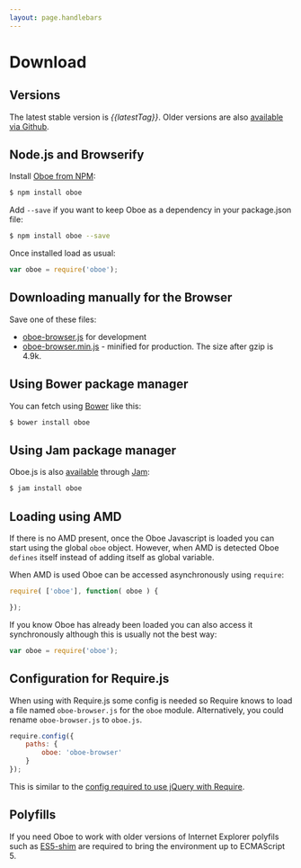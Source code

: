 ```yaml
---
layout: page.handlebars
---
```


Download
========

Versions
--------

The latest stable version is *{{latestTag}}*. Older versions are also [available via Github]({{repo}}/releases).

Node.js and Browserify
-------

Install [Oboe from NPM](http://www.npmjs.org/package/oboe):

``` bash
$ npm install oboe
```

Add `--save` if you want to keep Oboe as a dependency in your package.json file:

``` bash
$ npm install oboe --save
```

Once installed load as usual:

``` javascript
var oboe = require('oboe');
```

Downloading manually for the Browser
-----------------------------------

Save one of these files:

 * [oboe-browser.js]({{releasedJs}}/oboe-browser.js) for development
 * [oboe-browser.min.js]({{releasedJs}}/oboe-browser.min.js) - minified for production. The size after gzip is 4.9k.

Using Bower package manager
-----------

You can fetch using [Bower](http://bower.io/) like this:

``` bash
$ bower install oboe
```

Using Jam package manager
---------

Oboe.js is also [available](http://jamjs.org/packages/#/details/oboe) through [Jam](http://jamjs.org/):

``` bash
$ jam install oboe
```

Loading using AMD
-----------------

If there is no AMD present, once the Oboe Javascript is loaded you can start
using the global `oboe` object. However, when AMD is detected Oboe `defines` itself instead
of adding itself as global variable.

When AMD is used Oboe can be accessed asynchronously using `require`:

``` javascript
require( ['oboe'], function( oboe ) {

});
```

If you know Oboe has already been loaded you can also access it synchronously although this
is usually not the best way:

``` javascript
var oboe = require('oboe');
```

Configuration for Require.js
------------------------

When using with Require.js some config is needed so Require knows to load a file
named `oboe-browser.js` for the `oboe` module. Alternatively, you could rename
`oboe-browser.js` to `oboe.js`.

``` javascript
require.config({
    paths: {
        oboe: 'oboe-browser'
    }
});
```

This is similar to the [config required to use jQuery with Require](http://requirejs.org/docs/jquery.html).

Polyfills
---------

If you need Oboe to work with older versions of Internet Explorer polyfils such as
[ES5-shim](http://github.com/es-shims/es5-shim) are required to bring the environment
up to ECMAScript 5.
